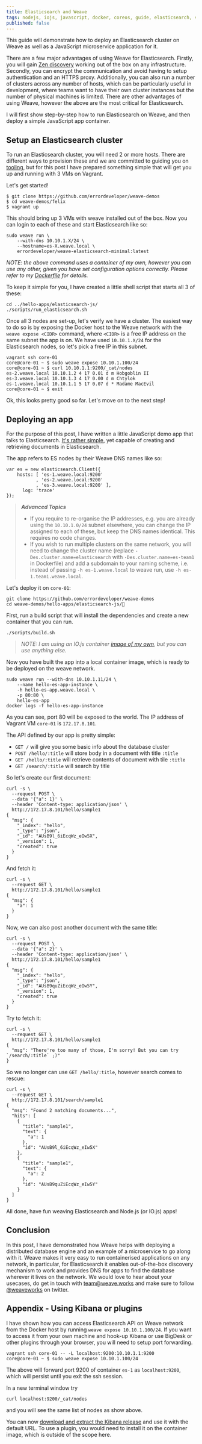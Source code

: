 ```yaml
---
title: Elasticsearch and Weave
tags: nodejs, iojs, javascript, docker, coreos, guide, elasticsearch, vagrant, coreos
published: false
---
```


This guide will demonstrate how to deploy an Elasticsearch cluster on Weave as well as a JavaScript microservice application for it.

There are a few major advantages of using Weave for Elasticsearch. Firstly, you will gain [Zen discovery](http://www.elasticsearch.org/guide/en/elasticsearch/reference/current/modules-discovery-zen.html) working out of the box on any infrastructure. Secondly, you can encrypt the communication and avoid having to setup authentication and an HTTPS proxy. Additionally, you can also run a number of clusters across any number of hosts, which can be particularly useful in development, where teams want to have their own cluster instances but the number of physical machines is limited. There are other advantages of using Weave, however the above are the most critical for Elasticsearch.

I will first show step-by-step how to run Elasticsearch on Weave, and then deploy a simple JavaScript app container.

## Setup an Elasticsearch cluster

To run an Elasticsearch cluster, you will need 2 or more hosts. There are different ways to provision these and we are committed to guiding you on [tooling](http://weaveblog.com/tag/provisioning/), but for this post I have prepared something simple that will get you up and running with 3 VMs on Vagrant.

Let's get started!

```
$ git clone https://github.com/errordeveloper/weave-demos
$ cd weave-demos/felix
$ vagrant up
```

This should bring up 3 VMs with weave installed out of the box. Now you can login to each of these and start Elasticsearch like so:

```
sudo weave run \
    --with-dns 10.10.1.X/24 \
    --hostname=es-X.weave.local \
    errordeveloper/weave-elasticsearch-minimal:latest
```
_NOTE: the above command uses a container of my own, however you can use any other, given you have set configuration options correctly. Please refer to my [Dockerfile](https://github.com/errordeveloper/weave-demos/blob/master/java-containers/elasticsearch/Dockerfile#L32-L33) for details._

To keep it simple for you, I have created a little shell script that starts all 3 of these:

```
cd ../hello-apps/elasticsearch-js/
./scripts/run_elasticsearch.sh
```

Once all 3 nodes are set-up, let's verify we have a cluster. The easiest way to do so is by exposing the Docker host to the Weave network with the `weave expose <CIDR>` command, where `<CIDR>` is a free IP address on the same subnet the app is on. We have used `10.10.1.X/24` for the Elasticsearch nodes, so let's pick a free IP in this subnet.
```
vagrant ssh core-01
core@core-01 ~ $ sudo weave expose 10.10.1.100/24
core@core-01 ~ $ curl 10.10.1.1:9200/_cat/nodes
es-2.weave.local 10.10.1.2 4 17 0.01 d m Hobgoblin II   
es-3.weave.local 10.10.1.3 4 17 0.00 d m Chtylok        
es-1.weave.local 10.10.1.1 5 17 0.07 d * Madame MacEvil 
core@core-01 ~ $ exit
```

Ok, this looks pretty good so far. Let's move on to the next step!

## Deploying an app

For the purpose of this post, I have written a little JavaScript demo app that talks to Elasticsearch. [It's rather simple](https://github.com/errordeveloper/weave-demos/blob/master/hello-apps/elasticsearch-js/index.js), yet capable of  creating and retrieving documents in Elasticsearch.

The app refers to ES nodes by their Weave DNS names like so:
```
var es = new elasticsearch.Client({
    hosts: [ 'es-1.weave.local:9200'
           , 'es-2.weave.local:9200'
           , 'es-3.weave.local:9200' ],
      log: 'trace'
});
```

> ***Advanced Topics***
>
> - If you require to re-organise the IP addresses, e.g. you are already using the `10.10.1.0/24` subnet elsewhere,  you can change the IP assigned to each of these, but keep the DNS names identical. This requires no code changes.
> - If you wish to run multiple clusters on the same network, you will need to change the cluster name (replace `-Des.cluster.name=elasticsearch` with `-Des.cluster.name=es-team1` in Dockerfile) and add a subdomain to your naming scheme, i.e. instead of passing `-h es-1.weave.local` to weave run, use `-h es-1.team1.weave.local`.

Let's deploy it on `core-01`:

```
git clone https://github.com/errordeveloper/weave-demos
cd weave-demos/hello-apps/elasticsearch-js/
```


First, run a build script that will install the dependencies and create a new container that you can run.

```
./scripts/build.sh
```

> _NOTE: I am using an IO.js container [image of my own](https://registry.hub.docker.com/u/errordeveloper/iojs-minimal-runtime/), but you can use anything else._

Now you have built the app into a local container image, which is ready to be deployed on the weave network.

```
sudo weave run --with-dns 10.10.1.11/24 \
    --name hello-es-app-instance \
    -h hello-es-app.weave.local \
    -p 80:80 \
    hello-es-app
docker logs -f hello-es-app-instance
```

As you can see, port 80 will be exposed to the world. The IP address of Vagrant VM `core-01` is `172.17.8.101`.

The API defined by our app is pretty simple:

   - `GET /` will give you some basic info about the database cluster
   - `POST /hello/:title` will store body in a document with title `:title`
   - `GET /hello/:title` will retrieve contents of document with tile `:title`
   - `GET /search/:title` will search by title

So let's create our first document:

```
curl -s \
  --request POST \
  --data '{"a": 1}' \
  --header 'Content-type: application/json' \
  http://172.17.8.101/hello/sample1
{
  "msg": {
    "_index": "hello",
    "_type": "json",
    "_id": "AUsB9l_6iEcqWz_eIw5X",
    "_version": 1,
    "created": true
  }
}
```

And fetch it:
```
curl -s \
  --request GET \
  http://172.17.8.101/hello/sample1
{
  "msg": {
    "a": 1
  }
}
```

Now, we can also post another document with the same title:
```
curl -s \
  --request POST \
  --data '{"a": 2}' \
  --header 'Content-type: application/json' \
  http://172.17.8.101/hello/sample1
{
  "msg": {
    "_index": "hello",
    "_type": "json",
    "_id": "AUsB9quZiEcqWz_eIw5Y",
    "_version": 1,
    "created": true
  }
}
```

Try to fetch it:
```
curl -s \
  --request GET \
  http://172.17.8.101/hello/sample1
{
  "msg": "There're too many of those, I'm sorry! But you can try `/search/:title` ;)"
}
```

So we no longer can use `GET /hello/:title`, however search comes to rescue:

```
curl -s \
  --request GET \
  http://172.17.8.101/search/sample1
{
  "msg": "Found 2 matching documents...",
  "hits": [
    {
      "title": "sample1",
      "text": {
        "a": 1
      },
      "id": "AUsB9l_6iEcqWz_eIw5X"
    },
    {
      "title": "sample1",
      "text": {
        "a": 2
      },
      "id": "AUsB9quZiEcqWz_eIw5Y"
    }
  ]
}
```

All done, have fun weaving Elasticsearch and Node.js (or IO.js) apps!

## Conclusion

In this post, I have demonstrated how Weave helps with deploying a distributed database engine and an example of a microservice to go along with it. Weave makes it very easy to run containerised applications on any network, in particular, for Elasticsearch it enables out-of-the-box discovery mechanism to work and provides DNS for apps to find the database wherever it lives on the network. We would love to hear about your usecases, do get in touch with [team@weave.works](mailto:team@weave.works) and make sure to follow [@weaveworks](https://twitter.com/weaveworks) on twitter.

## Appendix - Using Kibana or plugins

I have shown how you can access Elasticsearch API on Weave network from the Docker host by running `weave expose 10.10.1.100/24`. If you want to access it from your own machine and hook-up Kibana or use BigDesk or other plugins through your browser, you will need to setup port forwarding.

```
vagrant ssh core-01 -- -L localhost:9200:10.10.1.1:9200
core@core-01 ~ $ sudo weave expose 10.10.1.100/24
```
 
The above will forward port 9200 of container `es-1` as `localhost:9200`, which will persist until you exit the ssh session.

In a new terminal window try
```
curl localhost:9200/_cat/nodes
```
and you will see the same list of nodes as show above.
 
You can now [download and extract the Kibana release](http://www.elasticsearch.org/overview/kibana/installation/) and use it with the default URL. To use a plugin, you would need to install it on the container image, which is outside of the scope here.